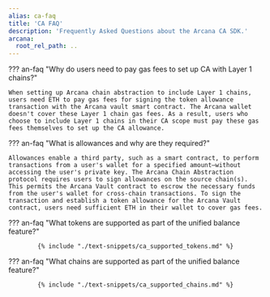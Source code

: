 ```yaml
---
alias: ca-faq
title: 'CA FAQ'
description: 'Frequently Asked Questions about the Arcana CA SDK.'
arcana:
  root_rel_path: ..
---
```


??? an-faq "Why do users need to pay gas fees to set up CA with Layer 1 chains?"

    When setting up Arcana chain abstraction to include Layer 1 chains, users need ETH to pay gas fees for signing the token allowance transaction with the Arcana vault smart contract. The Arcana wallet doesn't cover these Layer 1 chain gas fees. As a result, users who choose to include Layer 1 chains in their CA scope must pay these gas fees themselves to set up the CA allowance.

??? an-faq "What is allowances and why are they required?"

    Allowances enable a third party, such as a smart contract, to perform transactions from a user's wallet for a specified amount—without accessing the user's private key. The Arcana Chain Abstraction protocol requires users to sign allowances on the source chain(s). This permits the Arcana Vault contract to escrow the necessary funds from the user's wallet for cross-chain transactions. To sign the transaction and establish a token allowance for the Arcana Vault contract, users need sufficient ETH in their wallet to cover gas fees.

??? an-faq "What tokens are supported as part of the unified balance feature?"

            {% include "./text-snippets/ca_supported_tokens.md" %}

??? an-faq "What chains are supported as part of the unified balance feature?"

            {% include "./text-snippets/ca_supported_chains.md" %}

